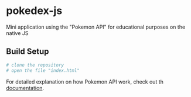 # pokedex-js
Mini application using the "Pokemon API" for educational purposes on the native JS

## Build Setup

```bash
# clone the repository
# open the file "index.html"

```

For detailed explanation on how Pokemon API work, check out th [documentation]([https://nuxtjs.org](https://pokeapi.co/)).
